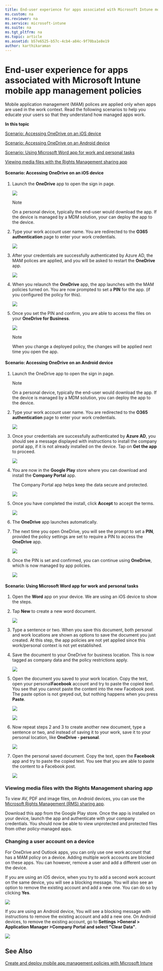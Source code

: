 ```yaml
---
title: End-user experience for apps associated with Microsoft Intune mobile app management policies
ms.custom: na
ms.reviewer: na
ms.service: microsoft-intune
ms.suite: na
ms.tgt_pltfrm: na
ms.topic: article
ms.assetid: b57e6525-b57c-4cb4-a84c-9f70ba1e8e19
author: karthikaraman
---
```

# End-user experience for apps associated with Microsoft Intune mobile app management policies
Mobile application management (MAM) polices are applied only when apps are used in the work context.  Read the following scenarios to help you educate your users so that they understand how managed apps work.

**In this topic**

[Scenario: Accessing OneDrive on an iOS device](#bkmk_OneDriveiOS)

[Scenario: Accessing OneDrive on an Android device](#bkmk_OneDriveAndroid)

[Scenario: Using Microsoft Word app for work and personal tasks](#bkmk_wordworkandpersonal)

[Viewing media files with the Rights Management sharing app](#bkmk_RMS)

#### <a name="bkmk_OneDriveiOS"></a>Scenario: Accessing OneDrive on an iOS device

1.  Launch the  **OneDrive** app to open the sign in page.

    ![](./media/AppManagement/iOS_OneDriveLaunch.png)

    > [!NOTE]
    > On a personal device, typically the end-user would download the app.  If the device is managed by a MDM solution, your can deploy the app to the device.

2.  Type your work account user name. You are redirected to the **O365 authentication** page to enter your work credentials.

    ![](./media/AppManagement/iOS_O365SignInPage.png)

3.  After your credentials are successfully authenticated  by Azure AD, the MAM polices are applied, and you will be asked to restart the **OneDrive** app.

    ![](./media/AppManagement/iOS_AppRestartforMAM.png)

4.  When you relaunch the **OneDrive** app, the app launches with the MAM policies turned on. You are now prompted to set a **PIN** for the app. (if you configured the policy for this).

    ![](./media/AppManagement/iOS_AppPINPrompt.png)

5.  Once you set the PIN and confirm,  you are able to access the files on your **OneDrive for Business**.

    ![](./media/AppManagement/iOS_OneDriveSuccess.png)

    > [!NOTE]
    > When you change a deployed policy, the changes will be applied next time you open the app.

#### <a name="bkmk_OneDriveAndroid"></a>Scenario: Accessing OneDrive on an Android device

1.  Launch the OneDrive app to open the sign in page.

    > [!NOTE]
    > On a personal device, typically the end-user would download the app.  If the device is managed by a MDM solution, you can deploy the app to the device.

2.  Type your work account user name. You are redirected to the **O365 authentication** page to enter your work credentials.

    ![](./media/AppManagement/Android_O365SignInPage.png)

3.  Once your credentials are successfully authenticated by **Azure AD**, you should see a message displayed with instructions to install the company portal app, if it is not already installed on the device.  Tap on **Get the app** to proceed.

    ![](./media/AppManagement/Android_CompanyPortalMessage.png)

4.  You are now in the **Google Play** store where you can download and install the **Company Portal** app.

    The Company Portal app helps keep the data secure and protected.

    ![](./media/AppManagement/Android_CompanyPortalInstall.png)

5.  Once you have completed the install, click **Accept** to accept the terms.

    ![](./media/AppManagement/Android_CompanyPortalAccept.png)

6.  The **OneDrive** app launches automatically.

7.  The next time you open OneDrive, you will see the prompt to set a **PIN**, provided the policy settings are set to require a PIN to access the **OneDrive** app.

    ![](./media/AppManagement/Android_OneDriveSetPIN.png)

8.  Once the PIN is set and confirmed, you can continue using **OneDrive**, which is now managed by app policies.

    ![](./media/AppManagement/Android_OneDriveConfirmPIN.png)

#### <a name="bkmk_wordworkandpersonal"></a>Scenario: Using Microsoft Word app for work and personal tasks

1.  Open the **Word** app on your device. We are using an iOS device to show the steps.

2.  Tap **New** to create a new word document.

    ![](./media/AppManagement/iOS_WordCreateNewDoc.png)

3.  Type a sentence or two.  When you save this document, both personal and work locations are shown as options to save the document you just created.  At this step, the app policies are not yet applied since this work/personal context is not yet established.

4.  Save the document to your OneDrive for business location. This is now tagged as company data and the policy restrictions apply.

    ![](./media/AppManagement/iOS_WordCreateCompanyDoc.PNG)

5.  Open the document you saved to your work location.  Copy the text, open your personal**Facebook** account  and try to paste the copied text.  You see that you cannot paste the content into the new Facebook post. The paste option is not greyed out, but nothing happens when you press **Paste**.

    ![](./media/AppManagement/iOS_WordCopyCompany.png)

    ![](./media/AppManagement/iOS_FacebookPasteCompany.png)

6.  Now repeat steps 2 and 3 to create another new document, type a sentence or two, and instead of saving it to your work, save it to your personal location, like **OneDrive - personal**.

    ![](./media/AppManagement/iOS_WordCopyPersonal.png)

7.  Open the personal saved document.  Copy the text, open the **Facebook** app and try to paste the copied text. You see that you are able to paste the content to a Facebook post.

    ![](./media/AppManagement/iOS_FacebookPastePersonal.png)

### <a name="bkmk_RMS"></a>Viewing media files with the Rights Management sharing app
To view AV, PDF and image files, on Android devices, you can use the [Microsoft Rights Management (RMS) sharing app](https://play.google.com/store/apps/details?id=com.microsoft.ipviewer).

Download this app from the  Google Play store.  Once the app is installed on your device, launch the app and authenticate with your company credentials. You should now be able to view unprotected and protected files from other policy-managed apps.

### Changing a user account on a device
For OneDrive and Outlook apps, you can only use one work account that has a MAM policy on a device.  Adding multiple work accounts are blocked on these apps.  You can however, remove a user and add a different user on the device.

If you are using an iOS device, when you try to add a second work account on the same device, you will see a blocking message.  You will also see an option to remove the existing account and add a new one. You can do so by clicking **Yes**.

![](./media/AppManagement/iOS_SwitchUser.PNG)

If you are using an Android device, You will see a blocking message with instructions to remove the existing account and add a new one.  On Android devices, to remove the existing account, go to **Settings &gt;General &gt; Application Manager &gt;Company Portal and select "Clear Data"**.

![](./media/AppManagement/Android_SwitchUser.png)

## See Also
[Create and deploy mobile app management policies with Microsoft Intune](create-and-deploy-mobile-app-management-policies-with-microsoft-intune.md)

